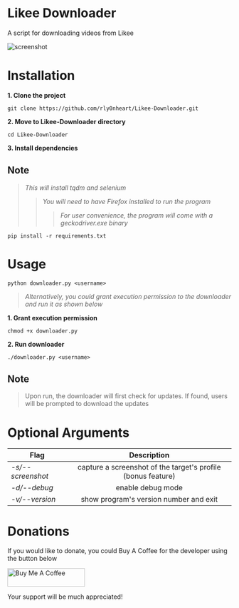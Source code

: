 # Likee Downloader
A script for downloading videos from Likee

![screenshot](https://user-images.githubusercontent.com/74001397/191549849-07f151c5-4f42-4c71-ae9c-ceabe24c54d3.png)

# Installation
**1. Clone the project**
```
git clone https://github.com/rly0nheart/Likee-Downloader.git
```

**2. Move to Likee-Downloader directory**
```
cd Likee-Downloader
```

**3. Install dependencies**
## Note
> *This will install tqdm and selenium*
> > *You will need to have Firefox installed to run the program*
> > > *For user convenience, the program will come with a geckodriver.exe binary*
```
pip install -r requirements.txt
```

# Usage
```
python downloader.py <username>
```

> *Alternatively, you could grant execution permission to the downloader and run it as shown below*

**1. Grant execution permission**
```
chmod +x downloader.py
```

**2. Run downloader**
```
./downloader.py <username>
```

## Note
> Upon run, the downloader will first check for updates. If found, users will be prompted to download the updates


# Optional Arguments
| Flag | Description |
|---------|:-----------:|
| *-s/--screenshot* | capture a screenshot of the target's profile (bonus feature) |
| *-d/--debug* | enable debug mode |
| *-v/--version*   | show program's version number and exit |

# Donations
If you would like to donate, you could Buy A Coffee for the developer using the button below

<a href="https://www.buymeacoffee.com/189381184" target="_blank"><img src="https://cdn.buymeacoffee.com/buttons/default-orange.png" alt="Buy Me A Coffee" height="41" width="174"></a>

Your support will be much appreciated!
